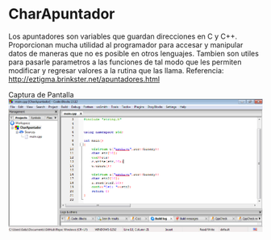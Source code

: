 CharApuntador
=============
Los apuntadores son variables que guardan direcciones en C y C++. Proporcionan mucha utilidad al programador para accesar
y manipular datos de maneras que no es posible en otros lenguajes. Tambien son utiles para pasarle parametros a las 
funciones de tal modo que les permiten modificar y regresar valores a la rutina que las llama.
Referencia: http://eztigma.brinkster.net/apuntadores.html

Captura de Pantalla
![Alt text](imagen.png "CharApuntador")
